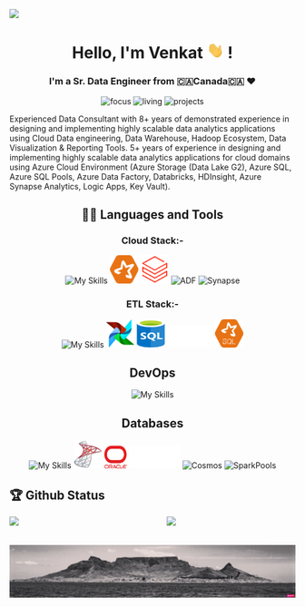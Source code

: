 ![](https://raw.githubusercontent.com/halfrost/halfrost/master/icons/header_.png)

<h1 align="center"> Hello, I'm Venkat <img src="https://raw.githubusercontent.com/ABSphreak/ABSphreak/master/gifs/Hi.gif" width="30px"> ! </h1>

<h3 align="center">I'm a Sr. Data Engineer from 🇨🇦Canada🇨🇦 ❤</h3>  

<div align="center">
  
![focus](https://img.shields.io/badge/focus-DataEngineering-critical)
![living](https://img.shields.io/badge/Living%20in-Toronto-green)
![projects](https://img.shields.io/badge/Projects-6-orange) 
</div>

<div>
Experienced Data Consultant with 8+ years of demonstrated experience in designing and implementing highly scalable data analytics applications using Cloud Data engineering, Data Warehouse, Hadoop Ecosystem, Data Visualization & Reporting Tools. 5+ years of experience in designing and implementing highly scalable data analytics applications for cloud domains using Azure Cloud Environment (Azure Storage (Data Lake G2), Azure SQL, Azure SQL Pools, Azure Data Factory, Databricks, HDInsight, Azure Synapse Analytics, Logic Apps, Key Vault). 
<div />
<div align="center">
  
## <h2>👨‍💻 Languages and Tools</h2>
<h3>Cloud Stack:-</h3>
  
![My Skills](https://skillicons.dev/icons?i=azure,aws&theme=dark&perline=5)
<img src="/logos/spark-icon.svg" alt="SQL" width="50" height="50"/>
<img src="/logos/databricks.png" alt="Databricks" width="50" height="50"/>
<img src="http://code.benco.io/icon-collection/azure-icons/Data-Factory.svg" alt="ADF" width="50" height="50"/>
<img src="http://code.benco.io/icon-collection/azure-icons/Azure-Synapse-Analytics.svg" alt="Synapse" width="50" height="50"/>

<h3> ETL Stack:-</h3>
  
![My Skills](https://skillicons.dev/icons?i=python&theme=dark&perline=11)
<img src="/logos/airflow-svgrepo-com.svg" alt="Airflow" width="50" height="50" />
<img src="/logos/sql-database-generic.svg" alt="SQL" width="50" height="50" />
<img src="/logos/kafka-white.png" height="40" width="80">
<img src="/logos/sparksql-icon.svg" alt="SQL" width="50" height="50"/>

  
  
## DevOps

![My Skills](https://skillicons.dev/icons?i=git,github,idea,vscode,docker,kubernetes&theme=dark&perline=11)  
  
## Databases
  
![My Skills](https://skillicons.dev/icons?i=mongodb&theme=light&perline=4)
<img src="https://github.com/ven2day/ven2day/blob/main/logos/sql-server-red-logo.png" width="50" height="50" />
<img src="https://github.com/ven2day/ven2day/blob/main/logos/oracle-logo-red.png" alt="oracle" width="40" height="40"/>
<img src="/logos/Logo_White_Redshift_800w.webp" alt="SQL" width="90" height="40" />
<img src="http://code.benco.io/icon-collection/azure-icons/Azure-Cosmos-DB.svg" alt="Cosmos" width="50" height="40" />
<img src="http://code.benco.io/icon-collection/azure-icons/SQL-Data-Warehouses.svg" alt="SparkPools" width="50" height="40" />
 

  
</div>

## 🏆 Github Status

<img  src="https://github-readme-stats.vercel.app/api?username=ven2day&show_icons=true&hide_border=true&theme=radical" width="45%" align="right" >
<img  src="https://github-readme-streak-stats.herokuapp.com/?user=ven2day&theme=radical" width="45%" >

<br /> 

<div align="center">

</div>
  
<br />

![](https://github.com/ven2day/ven2day/blob/main/media/Footer-CT.jpg)
  
